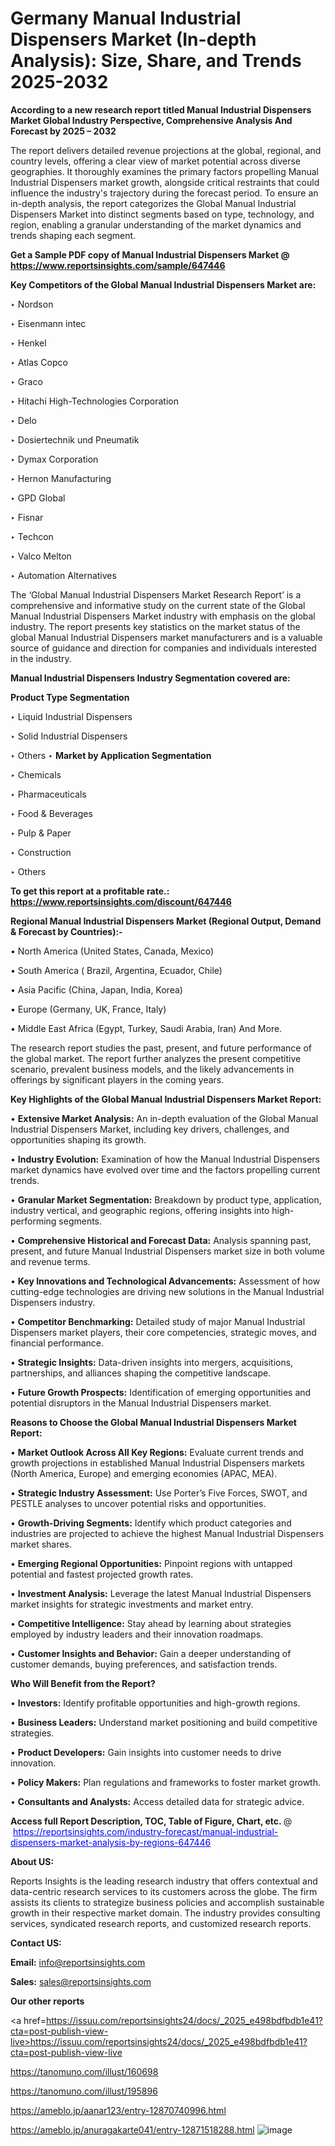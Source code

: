 # Germany Manual Industrial Dispensers Market (In-depth Analysis): Size, Share, and Trends 2025-2032

<strong>According to a new research report titled Manual Industrial Dispensers Market Global Industry Perspective, Comprehensive Analysis And Forecast by 2025 – 2032</strong>

The report delivers detailed revenue projections at the global, regional, and country levels, offering a clear view of market potential across diverse geographies. It thoroughly examines the primary factors propelling Manual Industrial Dispensers market growth, alongside critical restraints that could influence the industry's trajectory during the forecast period. To ensure an in-depth analysis, the report categorizes the Global Manual Industrial Dispensers Market into distinct segments based on type, technology, and region, enabling a granular understanding of the market dynamics and trends shaping each segment.

<strong>Get a Sample PDF copy of Manual Industrial Dispensers Market </strong><strong>@<a href=https://www.reportsinsights.com/sample/647446 style=color:#0000ff;> https://www.reportsinsights.com/sample/647446</a></strong></font>

<strong>Key Competitors of the Global Manual Industrial Dispensers Market are:</strong>

‣ Nordson

‣ Eisenmann intec

‣ Henkel

‣ Atlas Copco

‣ Graco

‣ Hitachi High-Technologies Corporation

‣ Delo

‣ Dosiertechnik und Pneumatik

‣ Dymax Corporation

‣ Hernon Manufacturing

‣ GPD Global

‣ Fisnar

‣ Techcon

‣ Valco Melton

‣ Automation Alternatives

The ‘Global Manual Industrial Dispensers Market Research Report’ is a comprehensive and informative study on the current state of the Global Manual Industrial Dispensers Market industry with emphasis on the global industry. The report presents key statistics on the market status of the global Manual Industrial Dispensers market manufacturers and is a valuable source of guidance and direction for companies and individuals interested in the industry.

<strong>Manual Industrial Dispensers Industry Segmentation covered are:</strong>

<strong>Product Type Segmentation</strong>

‣ Liquid Industrial Dispensers

‣ Solid Industrial Dispensers

‣ Others
‣ 
<strong>Market by Application Segmentation</strong>

‣ Chemicals

‣ Pharmaceuticals

‣ Food & Beverages

‣ Pulp & Paper

‣ Construction

‣ Others

<strong>To get this report at a profitable rate.: <a href=https://www.reportsinsights.com/discount/647446 style=color:#0000ff;>https://www.reportsinsights.com/discount/647446</a></strong></font>

<strong>Regional Manual Industrial Dispensers Market (Regional Output, Demand &amp; Forecast by Countries):-</strong>

• North America (United States, Canada, Mexico)

• South America ( Brazil, Argentina, Ecuador, Chile)

• Asia Pacific (China, Japan, India, Korea)

• Europe (Germany, UK, France, Italy)

• Middle East Africa (Egypt, Turkey, Saudi Arabia, Iran) And More.

The research report studies the past, present, and future performance of the global market. The report further analyzes the present competitive scenario, prevalent business models, and the likely advancements in offerings by significant players in the coming years.

<strong>Key Highlights of the Global Manual Industrial Dispensers Market Report:</strong>

• <strong>Extensive Market Analysis:</strong> An in-depth evaluation of the Global Manual Industrial Dispensers Market, including key drivers, challenges, and opportunities shaping its growth.

• <strong>Industry Evolution:</strong> Examination of how the Manual Industrial Dispensers market dynamics have evolved over time and the factors propelling current trends.

• <strong>Granular Market Segmentation:</strong> Breakdown by product type, application, industry vertical, and geographic regions, offering insights into high-performing segments.

• <strong>Comprehensive Historical and Forecast Data:</strong> Analysis spanning past, present, and future Manual Industrial Dispensers market size in both volume and revenue terms.

• <strong>Key Innovations and Technological Advancements:</strong> Assessment of how cutting-edge technologies are driving new solutions in the Manual Industrial Dispensers industry.

• <strong>Competitor Benchmarking:</strong> Detailed study of major Manual Industrial Dispensers market players, their core competencies, strategic moves, and financial performance.

• <strong>Strategic Insights:</strong> Data-driven insights into mergers, acquisitions, partnerships, and alliances shaping the competitive landscape.

• <strong>Future Growth Prospects:</strong> Identification of emerging opportunities and potential disruptors in the Manual Industrial Dispensers market.

<strong>Reasons to Choose the Global Manual Industrial Dispensers Market Report:</strong>

• <strong>Market Outlook Across All Key Regions:</strong> Evaluate current trends and growth projections in established Manual Industrial Dispensers markets (North America, Europe) and emerging economies (APAC, MEA).

• <strong>Strategic Industry Assessment:</strong> Use Porter’s Five Forces, SWOT, and PESTLE analyses to uncover potential risks and opportunities.

• <strong>Growth-Driving Segments:</strong> Identify which product categories and industries are projected to achieve the highest Manual Industrial Dispensers market shares.

• <strong>Emerging Regional Opportunities:</strong> Pinpoint regions with untapped potential and fastest projected growth rates.

• <strong>Investment Analysis:</strong> Leverage the latest Manual Industrial Dispensers market insights for strategic investments and market entry.

• <strong>Competitive Intelligence:</strong> Stay ahead by learning about strategies employed by industry leaders and their innovation roadmaps.

• <strong>Customer Insights and Behavior:</strong> Gain a deeper understanding of customer demands, buying preferences, and satisfaction trends.

<strong>Who Will Benefit from the Report?</strong>

• <strong>Investors:</strong> Identify profitable opportunities and high-growth regions.

• <strong>Business Leaders:</strong> Understand market positioning and build competitive strategies.

• <strong>Product Developers:</strong> Gain insights into customer needs to drive innovation.

• <strong>Policy Makers:</strong> Plan regulations and frameworks to foster market growth.

• <strong>Consultants and Analysts:</strong> Access detailed data for strategic advice.
</ul>
<strong>Access full Report Description, TOC, Table of Figure, Chart, etc. </strong>@  <a href=https://reportsinsights.com/industry-forecast/manual-industrial-dispensers-market-analysis-by-regions-647446 style=color:#0000ff;>https://reportsinsights.com/industry-forecast/manual-industrial-dispensers-market-analysis-by-regions-647446</a></font>

<strong><strong>About US</strong>:</strong>

Reports Insights is the leading research industry that offers contextual and data-centric research services to its customers across the globe. The firm assists its clients to strategize business policies and accomplish sustainable growth in their respective market domain. The industry provides consulting services, syndicated research reports, and customized research reports.

<strong>Contact US:</strong>

<p class=""""><b>Email:</b> <a href=mailto:info@reportsinsights.com>info@reportsinsights.com</a></p>
<p class=""""><b>Sales:</b> <a href=mailto:sales@reportsinsights.com>sales@reportsinsights.com</a></p>

<strong>Our other reports</strong>

<a href=https://issuu.com/reportsinsights24/docs/_2025_e498bdfbdb1e41?cta=post-publish-view-live>https://issuu.com/reportsinsights24/docs/_2025_e498bdfbdb1e41?cta=post-publish-view-live</a>

<a href=https://tanomuno.com/illust/160698>https://tanomuno.com/illust/160698</a>

<a href=https://tanomuno.com/illust/195896>https://tanomuno.com/illust/195896</a>

<a href=https://ameblo.jp/aanar123/entry-12870740996.html>https://ameblo.jp/aanar123/entry-12870740996.html</a>

<a href=https://ameblo.jp/anuragakarte041/entry-12871518288.html>https://ameblo.jp/anuragakarte041/entry-12871518288.html</a>
![image](https://github.com/user-attachments/assets/56ba4a11-b784-4c43-8d1d-aa173cbcbf3b)
